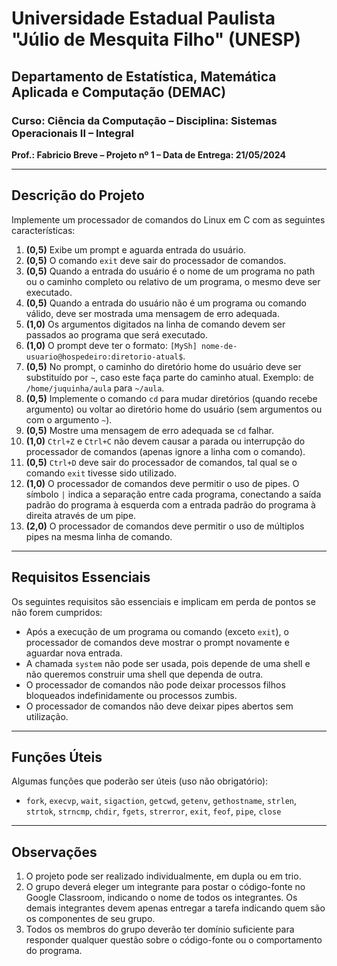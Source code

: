 # Universidade Estadual Paulista "Júlio de Mesquita Filho" (UNESP)
## Departamento de Estatística, Matemática Aplicada e Computação (DEMAC)

### Curso: Ciência da Computação – Disciplina: Sistemas Operacionais II – Integral
**Prof.: Fabricio Breve – Projeto nº 1 – Data de Entrega: 21/05/2024**

---

## Descrição do Projeto

Implemente um processador de comandos do Linux em C com as seguintes características:

1. **(0,5)** Exibe um prompt e aguarda entrada do usuário.
2. **(0,5)** O comando `exit` deve sair do processador de comandos.
3. **(0,5)** Quando a entrada do usuário é o nome de um programa no path ou o caminho completo ou relativo de um programa, o mesmo deve ser executado.
4. **(0,5)** Quando a entrada do usuário não é um programa ou comando válido, deve ser mostrada uma mensagem de erro adequada.
5. **(1,0)** Os argumentos digitados na linha de comando devem ser passados ao programa que será executado.
6. **(1,0)** O prompt deve ter o formato: `[MySh] nome-de-usuario@hospedeiro:diretorio-atual$`.
7. **(0,5)** No prompt, o caminho do diretório home do usuário deve ser substituído por `~`, caso este faça parte do caminho atual. Exemplo: de `/home/juquinha/aula` para `~/aula`.
8. **(0,5)** Implemente o comando `cd` para mudar diretórios (quando recebe argumento) ou voltar ao diretório home do usuário (sem argumentos ou com o argumento `~`).
9. **(0,5)** Mostre uma mensagem de erro adequada se `cd` falhar.
10. **(1,0)** `Ctrl+Z` e `Ctrl+C` não devem causar a parada ou interrupção do processador de comandos (apenas ignore a linha com o comando).
11. **(0,5)** `Ctrl+D` deve sair do processador de comandos, tal qual se o comando `exit` tivesse sido utilizado.
12. **(1,0)** O processador de comandos deve permitir o uso de pipes. O símbolo `|` indica a separação entre cada programa, conectando a saída padrão do programa à esquerda com a entrada padrão do programa à direita através de um pipe.
13. **(2,0)** O processador de comandos deve permitir o uso de múltiplos pipes na mesma linha de comando.

---

## Requisitos Essenciais

Os seguintes requisitos são essenciais e implicam em perda de pontos se não forem cumpridos:

- Após a execução de um programa ou comando (exceto `exit`), o processador de comandos deve mostrar o prompt novamente e aguardar nova entrada.
- A chamada `system` não pode ser usada, pois depende de uma shell e não queremos construir uma shell que dependa de outra.
- O processador de comandos não pode deixar processos filhos bloqueados indefinidamente ou processos zumbis.
- O processador de comandos não deve deixar pipes abertos sem utilização.

---

## Funções Úteis

Algumas funções que poderão ser úteis (uso não obrigatório):

- `fork`, `execvp`, `wait`, `sigaction`, `getcwd`, `getenv`, `gethostname`, `strlen`, `strtok`, `strncmp`, `chdir`, `fgets`, `strerror`, `exit`, `feof`, `pipe`, `close`

---

## Observações

1. O projeto pode ser realizado individualmente, em dupla ou em trio.
2. O grupo deverá eleger um integrante para postar o código-fonte no Google Classroom, indicando o nome de todos os integrantes. Os demais integrantes devem apenas entregar a tarefa indicando quem são os componentes de seu grupo.
3. Todos os membros do grupo deverão ter domínio suficiente para responder qualquer questão sobre o código-fonte ou o comportamento do programa.
